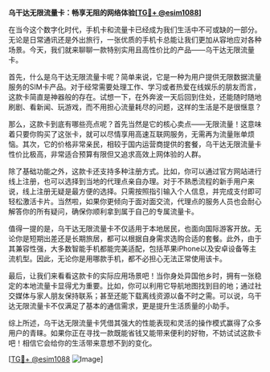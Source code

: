 **乌干达无限流量卡：畅享无阻的网络体验[[TG💪+ @esim1088](https://t.me/s/esim1088)]**

在当今这个数字化时代，手机卡和流量卡已经成为我们生活中不可或缺的一部分。无论是日常通讯还是外出旅行，一张优质的手机卡总能让我们更加从容地应对各种场景。今天，我们就来聊聊一款特别实用且高性价比的产品——乌干达无限流量卡。

首先，什么是乌干达无限流量卡呢？简单来说，它是一种为用户提供无限数据流量服务的SIM卡产品。对于经常需要处理工作、学习或者热爱在线娱乐的朋友而言，这款卡简直是神器般的存在。试想一下，在外奔波一天后回到住处，还能随时随地刷剧、看新闻、玩游戏，而不用担心流量耗尽的问题，这样的生活是不是很惬意？

那么，这款卡到底有哪些亮点呢？首先当然是它的核心卖点——无限流量！这意味着只要你购买了这张卡，就可以尽情享用高速互联网服务，无需再为流量账单烦恼。其次，它的价格非常亲民，相较于国内运营商提供的套餐，乌干达无限流量卡性价比极高，非常适合预算有限但又追求高效上网体验的人群。

除了基础功能之外，这款卡还支持多种注册方式。比如，你可以通过官方网站进行线上注册，也可以选择到当地的代理点亲自办理。对于不熟悉流程的新手用户来说，线上注册无疑是最方便的选择。只需按照指引输入个人信息，并完成支付即可轻松激活卡片。当然啦，如果你更倾向于面对面交流，代理点的服务人员也会耐心解答你的所有疑问，确保你顺利拿到属于自己的专属流量卡。

值得一提的是，乌干达无限流量卡不仅适用于本地居民，也面向国际游客开放。无论你是短期出差还是长期旅居，都可以根据自身需求选购合适的套餐。此外，由于其兼容性强，大多数智能手机都能完美适配，包括苹果iPhone以及安卓设备等主流机型。因此，无论你是用哪款手机，都不必担心无法正常使用该卡。

最后，让我们来看看这款卡的实际应用场景吧！当你身处异国他乡时，拥有一张稳定的本地流量卡显得尤为重要。比如，你可以利用它导航地图找到目的地；通过社交媒体与家人朋友保持联系；甚至还能下载离线资源以备不时之需。可以说，乌干达无限流量卡不仅满足了基本的通信需求，更是提升生活质量的小助手。

综上所述，乌干达无限流量卡凭借其强大的性能表现和灵活的操作模式赢得了众多用户的青睐。如果你正在寻找一款既能省钱又能带来便利的好物，不妨试试这款卡吧！相信它会给你的生活带来意想不到的变化。

[[TG💪+ @esim1088](https://t.me/s/esim1088) ![Image](https://i.postimg.cc/4NQfJmqS/Snipaste-2025-05-13-00-14-12.png)]